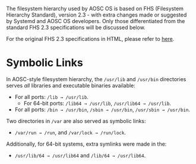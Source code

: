 <!-- TITLE: Information/FsHierarchy -->
<!-- SUBTITLE: AOSC OS Filesystem Hierarchy Specifications -->

The filesystem hierarchy used by AOSC OS is based on FHS (Filesystem Hierarchy Standard), version 2.3 - with extra changes made or suggested by Systemd and AOSC OS developers. Only those differentiated from the standard FHS 2.3 specifications will be discussed below.

For the original FHS 2.3 specifications in HTML, please refer to [here](http://www.pathname.com/fhs/pub/fhs-2.3.html).

# Symbolic Links

In AOSC-style filesystem hierarchy, the `/usr/lib` and `/usr/bin` directories serves *all* libraries and executable binaries available:

- For all ports: `/lib → /usr/lib`.
  - For 64-bit ports: `/lib64 → /usr/lib`, `/usr/lib64 → /usr/lib`.
- For all ports: `/bin → /usr/bin`, `/sbin → /usr/bin`, `/usr/sbin → /usr/bin`.

Two directories in `/var` are also served as symbolic links:

- `/var/run → /run`, and `/var/lock → /run/lock`.

Additionally, for 64-bit systems, extra symlinks were made in the:

- `/usr/lib/64 → /usr/lib64` and `/lib/64 → /usr/lib64`.